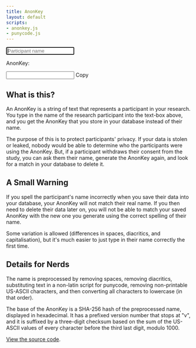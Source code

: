 ```yaml
---
title: AnonKey
layout: default
scripts:
- anonkey.js
- punycode.js
---
```

<input type="text" id="participantNameInput" placeholder="Participant name" autofocus autocomplete="off" oninput="generateKey();">
<p>AnonKey: <span id="output"></span></p>
<input type="text" id="copyBox">
<span onclick="copyKey()" id="copyAnonKey">Copy</span>

## What is this?
An AnonKey is a string of text that represents a participant in your research. You type in the name of the research participant into the text-box above,
and you get the AnonKey that you store in your database instead of their name.

The purpose of this is to protect participants' privacy. If your data is stolen or leaked, nobody would be able to determine who the participants were
using the AnonKey. But, if a participant withdraws their consent from the study, you can ask them their name, generate the AnonKey again, and look for a match
in your database to delete it.

## A Small Warning
If you spell the participant's name incorrectly when you save their data into your database, your AnonKey will not match their real name. If you then need to
delete their data later on, you will not be able to match your saved AnonKey with the new one you generate using the correct spelling of their name.

Some variation is allowed (differences in spaces, diacritics, and capitalisation), but it's much easier to just type in their name correctly the first time.

## Details for Nerds
The name is preprocessed by removing spaces, removing diacritics, substituting text in a non-latin script for punycode, removing non-printable US-ASCII characters,
and then converting all characters to lowercase (in that order).

The base of the AnonKey is a SHA-256 hash of the preprocessed name, displayed in hexadecimal. It has a prefixed version number that stops at "v", and it is
suffixed by a three-digit checksum based on the sum of the US-ASCII values of every character before the third last digit, modulo 1000.

[View the source code](https://github.com/Coedice/website/blob/main/assets/scripts/anonkey.coffee).